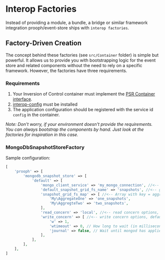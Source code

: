 # Interop Factories

Instead of providing a module, a bundle, a bridge or similar framework integration prooph/event-store ships with `interop factories`.

## Factory-Driven Creation

The concept behind these factories (see `src/Container` folder) is simple but powerful. It allows us to provide you with bootstrapping logic for the event store and related components
without the need to rely on a specific framework. However, the factories have three requirements.

### Requirements

1. Your Inversion of Control container must implement the [PSR Container interface](https://github.com/php-fig/container).
2. [interop-config](https://github.com/sandrokeil/interop-config) must be installed
3. The application configuration should be registered with the service id `config` in the container.

*Note: Don't worry, if your environment doesn't provide the requirements. You can
always bootstrap the components by hand. Just look at the factories for inspiration in this case.*

### MongoDbSnapshotStoreFactory

Sample configuration:

```php
[
    'prooph' => [
        'mongodb_snapshot_store' => [
            'default' => [
                'mongo_client_service' => 'my_mongo_connection', //<-- service name of your mongo client
                'default_snapshot_grid_fs_name' => 'snapshots', //<-- grid fs name of your snapshots, defaults to `snapshots`
                'snapshot_grid_fs_map' => [ //<-- Array with key = aggregate type, value = snapshot grid fs name, defaults to empty array
                    'My\AggregateOne' => 'one_snapshots',
                    'My\AggregteTwo' => 'two_snapshots',
                ],
                'read_concern' => 'local', //<-- read concern options, defaults to `local`,
                'write_concern' => [ //<-- write concern options, default listed below
                    'w' => 1,
                    'wtimeout' => 0, // How long to wait (in milliseconds) for secondaries before failing.
                    'journal' => false, // Wait until mongod has applied the write to the journal.
                ],
            ],
        ],
    ],
]
```
